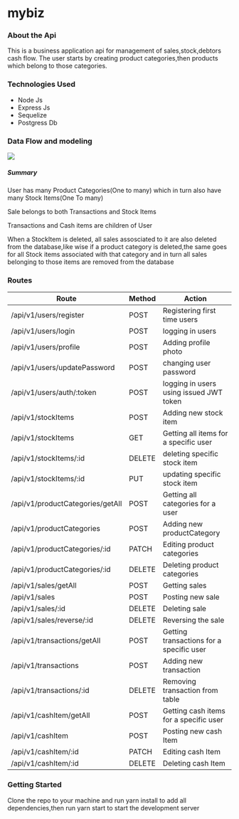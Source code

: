 # mybiz
<h3>About the Api</h3>
<p>This is a business  application api for management of sales,stock,debtors  cash flow. The user starts by creating product categories,then products which belong to those categories.</p>
<h3>Technologies Used</h3>
<ul><li>Node Js</li>
  <li>Express  Js</li>
  <li>Sequelize </li>
  <li>Postgress Db</li>
</ul>
<h3>Data Flow and modeling</h3>
<img src='https://user-images.githubusercontent.com/63359032/169406148-2b00f039-e3c6-44c7-8665-0050c4186153.JPG'/>
<h5>Summary</h5>
<p>User has many Product Categories(One to many) which in turn also have many Stock Items(One To many)</p>
<p>Sale belongs to both Transactions and Stock Items</p>
<p>Transactions and Cash items are children of User</p>
<p>When a StockItem is deleted, all sales assosciated to it are also deleted from the database,like wise if a product category is deleted,the same goes for all Stock items associated with that category and in turn all sales belonging to those items are removed from the database</p>
<h3>Routes</h3>
<table>
  <tr>
   <th>Route</th>
     <th>Method</th>
     <th>Action</th>
  </tr>
  <tbody>
    <tr>
      <td>/api/v1/users/register</td>
      <td>POST</td>
      <td>Registering first time users</td>
    </tr>
     <tr>
      <td>/api/v1/users/login</td>
      <td>POST</td>
      <td>logging in users</td>
    </tr>
     <tr>
      <td>/api/v1/users/profile</td>
      <td>POST</td>
      <td>Adding profile photo</td>
    </tr>
     <tr>
      <td>/api/v1/users/updatePassword</td>
      <td>POST</td>
      <td>changing user password</td>
    </tr>
     <tr>
      <td>/api/v1/users/auth/:token</td>
      <td>POST</td>
      <td>logging in users using issued JWT token</td>
    </tr>
     <tr>
      <td>/api/v1/stockItems</td>
      <td>POST</td>
      <td>Adding new stock item</td>
    </tr>
      <tr>
      <td>/api/v1/stockItems</td>
      <td>GET</td>
      <td>Getting all items for a specific user</td>
    </tr>
     <tr>
      <td>/api/v1/stockItems/:id</td>
      <td>DELETE</td>
      <td>deleting specific stock item</td>
    </tr>
      <tr>
      <td>/api/v1/stockItems/:id</td>
      <td>PUT</td>
      <td>updating specific stock item</td>
    </tr>
      <tr>
      <td>/api/v1/productCategories/getAll</td>
      <td>POST</td>
      <td>Getting all categories for a user</td>
    </tr>
     <tr>
      <td>/api/v1/productCategories</td>
      <td>POST</td>
      <td>Adding new productCategory</td>
    </tr>
     <tr>
      <td>/api/v1/productCategories/:id</td>
      <td>PATCH</td>
      <td>Editing product categories</td>
    </tr>
    <tr>
      <td>/api/v1/productCategories/:id</td>
      <td>DELETE</td>
      <td>Deleting product categories</td>
    </tr>
      <tr>
      <td>/api/v1/sales/getAll</td>
      <td>POST</td>
      <td>Getting sales</td>
    </tr>
       <tr>
      <td>/api/v1/sales</td>
      <td>POST</td>
      <td>Posting new sale</td>
    </tr>
      <tr>
      <td>/api/v1/sales/:id</td>
      <td>DELETE</td>
      <td>Deleting sale</td>
    </tr>
      <tr>
      <td>/api/v1/sales/reverse/:id</td>
      <td>DELETE</td>
      <td>Reversing the sale</td>
    </tr>
      <tr>
      <td>/api/v1/transactions/getAll</td>
      <td>POST</td>
      <td>Getting transactions for a specific user</td>
    </tr>
      <tr>
      <td>/api/v1/transactions</td>
      <td>POST</td>
      <td>Adding new transaction</td>
    </tr>
    <tr>
      <td>/api/v1/transactions/:id</td>
      <td>DELETE</td>
      <td>Removing transaction from table</td>
    </tr>
      <tr>
      <td>/api/v1/cashItem/getAll</td>
      <td>POST</td>
      <td>Getting cash items for a specific user</td>
    </tr>
     <tr>
      <td>/api/v1/cashItem</td>
      <td>POST</td>
      <td>Posting new cash Item</td>
    </tr>
     <tr>
      <td>/api/v1/cashItem/:id</td>
      <td>PATCH</td>
      <td>Editing  cash Item</td>
    </tr>
    <tr>
      <td>/api/v1/cashItem/:id</td>
      <td>DELETE</td>
      <td>Deleting  cash Item</td>
    </tr>
  </tbody>
</table>

<h3>Getting Started</h3>
<p>Clone the repo to your machine and run yarn install to add all dependencies,then run yarn start to start the development server</P>



